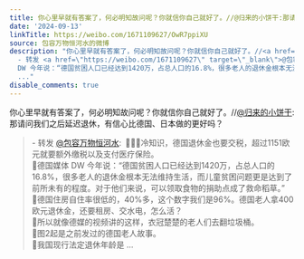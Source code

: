```yaml
---
title: 你心里早就有答案了，何必明知故问呢？你就信你自己就好了。//@归来的小饼干:那请问我们之后延迟退休，有信心比德国、日本做的更好吗？ - 转发 @包容万物恒河水:...
date: '2024-09-13'
linkTitle: https://weibo.com/1671109627/OwR7ppiXU
source: 包容万物恒河水的微博
description: "你心里早就有答案了，何必明知故问呢？你就信你自己就好了。//<a href=\"https://weibo.com/n/%E5%BD%92%E6%9D%A5%E7%9A%84%E5%B0%8F%E9%A5%BC%E5%B9%B2\">@归来的小饼干</a>:那请问我们之后延迟退休，有信心比德国、日本做的更好吗？<br><blockquote>
  - 转发 <a href=\"https://weibo.com/1671109627\" target=\"_blank\">@包容万物恒河水</a>: \U0001F53B\U0001F1E9\U0001F1EA冷知识，德国退休金也要交税，超过1151欧元就要额外缴税以及支付医疗保险。<br>\U0001F53B德国媒体
  DW 今年说：“德国贫困人口已经达到1420万，占总人口的16.8%，很多老人的退休金根本无法维持生活，而儿童贫困问题更是达到了前所未有的程度。对于他们来说，可以领取食物的捐助点成了救命稻草。”<br>\U0001F53B德国住房自住率很低的，40%多，这个数字我们是96%。德国老人拿400欧元退休金，还要租房、交水电，怎么活？<br>\U0001F53B所以就像德媒的视频讲的这样，衣冠楚楚的老人们去翻垃圾桶。<br>\U0001F53B图2起是之前发过的德国老人故事。<br>\U0001F53B我国现行法定退休年龄是
  ..."
disable_comments: true
---
```

你心里早就有答案了，何必明知故问呢？你就信你自己就好了。//<a href="https://weibo.com/n/%E5%BD%92%E6%9D%A5%E7%9A%84%E5%B0%8F%E9%A5%BC%E5%B9%B2">@归来的小饼干</a>:那请问我们之后延迟退休，有信心比德国、日本做的更好吗？<br><blockquote> - 转发 <a href="https://weibo.com/1671109627" target="_blank">@包容万物恒河水</a>: 🔻🇩🇪冷知识，德国退休金也要交税，超过1151欧元就要额外缴税以及支付医疗保险。<br>🔻德国媒体 DW 今年说：“德国贫困人口已经达到1420万，占总人口的16.8%，很多老人的退休金根本无法维持生活，而儿童贫困问题更是达到了前所未有的程度。对于他们来说，可以领取食物的捐助点成了救命稻草。”<br>🔻德国住房自住率很低的，40%多，这个数字我们是96%。德国老人拿400欧元退休金，还要租房、交水电，怎么活？<br>🔻所以就像德媒的视频讲的这样，衣冠楚楚的老人们去翻垃圾桶。<br>🔻图2起是之前发过的德国老人故事。<br>🔻我国现行法定退休年龄是 ...